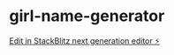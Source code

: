 # girl-name-generator

[Edit in StackBlitz next generation editor ⚡️](https://stackblitz.com/~/github.com/hamisbela/girl-name-generator)